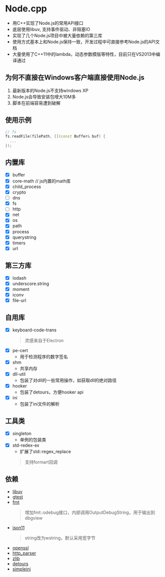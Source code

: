 # Node.cpp
* 用C++实现了Node.js的常用API接口
* 底层使用libuv, 支持事件驱动、非阻塞IO
* 实现了几个Node.js项目中被大量依赖的第三库
* 使用方式基本上和Node.js保持一致，开发过程中可直接参考Node.js的API文档
* 大量使用了C++11中的lambda，动态参数模版等特性，目前只在VS2013中编译通过

## 为何不直接在Windows客户端直接使用Node.js
1. 最新版本的Node.js不支持windows XP
2. Node.js会导致安装包增大10M多
3. 脚本在前端容易遭到破解

## 使用示例
```cpp
// fs
fs.readFile(filePath, [](const Buffer& buf) {
  ...
});
```

## 内置库
- [x] buffer
- [x] core-math  // js内置的math库
- [x] child_process
- [x] crypto
- [ ] dns
- [x] fs
- [ ] http
- [x] net
- [x] os
- [x] path
- [x] process
- [x] querystring
- [x] timers
- [x] url

## 第三方库
- [x] lodash
- [x] underscore.string
- [x] moment
- [x] iconv
- [x] file-url

## 自用库
- [x] keyboard-code-trans
  > 灵感来自于Electron
- [x] pe-cert
  * 用于检测程序的数字签名
- [x] shm
  * 共享内存
- [x] dll-util
  * 包装了对dll的一些常用操作，如获取dll的绝对路径
- [x] hooker
  * 包装了detours，方便hooker api
- [x] ini
  * 包装了ini文件的解析

## 工具类
- [x] singleton
  * 单例的包装类
- [x] std-redex-ex
  * 扩展了std::regex_replace
  > 支持formart回调

## 依赖
* [libuv](https://github.com/libuv/libuv)
* [gtest](https://github.com/google/googletest)
* [fmt](https://github.com/fmtlib/fmt)
  > 增加fmt::odebug接口，内部调用OutputDebugString，用于输出到dbgview
* [json11](https://github.com/dropbox/json11)
  > string改为wstring，默认采用宽字节
* [openssl](https://www.openssl.org/)
* [http_parser](https://github.com/nodejs/http-parser)
* [zlib](https://github.com/madler/zlib)
* [detours](http://research.microsoft.com/en-us/projects/detours/)
* [simpleini](https://github.com/brofield/simpleini)